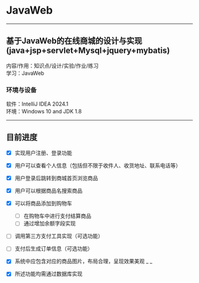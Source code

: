 # JavaWeb
___
## 基于JavaWeb的在线商城的设计与实现(java+jsp+servlet+Mysql+jquery+mybatis)
内容/作用：知识点/设计/实验/作业/练习   
学习：JavaWeb  
### 环境与设备
软件：IntelliJ IDEA 2024.1   
环境：Windows 10 and JDK 1.8
___
## 目前进度
- [x] 实现用户注册、登录功能      
- [x] 用户可以查看个人信息（包括但不限于收件人、收货地址、联系电话等）      
- [x] 用户登录后跳转到商城首页浏览商品      
- [x] 用户可以根据商品名搜索商品      
- [x] 可以将商品添加到购物车          
  - [ ] 在购物车中进行支付结算商品      
  - [ ] 通过增加余额字段实现      
- [ ] 调用第三方支付工具实现（可选功能）      
- [ ] 支付后生成订单信息（可选功能）      
- [x] 系统中应包含对应的商品图片，布局合理，呈现效果美观  _ _   
- [x] 所述功能均需通过数据库实现      

